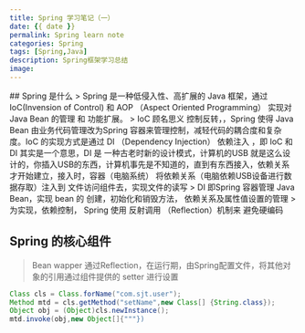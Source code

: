```yaml
---
title: Spring 学习笔记（一）
date: {{ date }}
permalink: Spring learn note
categories: Spring
tags: [Spring,Java]
description: Spring框架学习总结
image:
---
```

<p class="description"></p>
## Spring 是什么
> Spring 是一种低侵入性、高扩展的 Java 框架，通过 IoC(Invension of Control) 和 AOP （Aspect Oriented Programming） 实现对Java Bean 的管理 和 功能扩展。
>  IoC 顾名思义 控制反转，，Spring 使得 Java Bean 由业务代码管理改为Spring 容器来管理控制，减轻代码的耦合度和复杂度。IoC 的实现方式是通过 DI （Dependency Injection） 依赖注入  ，即 IoC 和 DI 其实是一个意思，DI 是 一种古老时新的设计模式，计算机的USB 就是这么设计的，你插入USB的东西，计算机事先是不知道的，直到有东西接入，依赖关系才开始建立，接入时，容器（电脑系统） 将依赖关系（电脑依赖USB设备进行数据存取）注入到 文件访问组件去，实现文件的读写
>  DI 即Spring 容器管理 Java Bean，实现 bean 的 创建，初始化和销毁方法， 依赖关系及属性值设置的管理
> 为实现，依赖控制， Spring 使用 反射调用 （Reflection）机制来 避免硬编码

## Spring 的核心组件
> Bean wapper 
> 通过Reflection，在运行期，由Spring配置文件，将其他对象的引用通过组件提供的 setter 进行设置 
``` Java
Class cls = Class.forName("com.sjt.user");
Method mtd = cls.getMethod("setName",new Class[] {String.class});
Object obj = (Object)cls.newInstance();
mtd.invoke(obj,new Object[]{"""})
```

